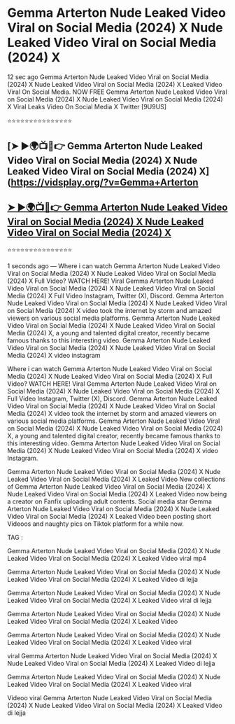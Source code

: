 ﻿# Gemma Arterton Nude Leaked Video Viral on Social Media (2024) X Nude Leaked Video Viral on Social Media (2024) X



12 sec ago Gemma Arterton Nude Leaked Video Viral on Social Media (2024) X Nude Leaked Video Viral on Social Media (2024) X Leaked Video Viral On Social Media. NOW FREE Gemma Arterton Nude Leaked Video Viral on Social Media (2024) X Nude Leaked Video Viral on Social Media (2024) X Viral Leaks Video On Social Media X Twitter [9U9US]

⭐⭐⭐⭐⭐⭐⭐⭐⭐⭐⭐⭐⭐⭐⭐

## [➤ ►🌍📺📱👉 Gemma Arterton Nude Leaked Video Viral on Social Media (2024) X Nude Leaked Video Viral on Social Media (2024) X](https://vidsplay.org/?v=Gemma+Arterton

## [➤ ►🌍📺📱👉 Gemma Arterton Nude Leaked Video Viral on Social Media (2024) X Nude Leaked Video Viral on Social Media (2024) X](https://vidsplay.org/?v=Gemma+Arterton)


⭐⭐⭐⭐⭐⭐⭐⭐⭐⭐⭐⭐⭐⭐⭐



1 seconds ago — Where i can watch Gemma Arterton Nude Leaked Video Viral on Social Media (2024) X Nude Leaked Video Viral on Social Media (2024) X Full Video? WATCH HERE! Viral Gemma Arterton Nude Leaked Video Viral on Social Media (2024) X Nude Leaked Video Viral on Social Media (2024) X Full Video Instagram, Twitter (X), Discord. Gemma Arterton Nude Leaked Video Viral on Social Media (2024) X Nude Leaked Video Viral on Social Media (2024) X video took the internet by storm and amazed viewers on various social media platforms. Gemma Arterton Nude Leaked Video Viral on Social Media (2024) X Nude Leaked Video Viral on Social Media (2024) X, a young and talented digital creator, recently became famous thanks to this interesting video. Gemma Arterton Nude Leaked Video Viral on Social Media (2024) X Nude Leaked Video Viral on Social Media (2024) X video instagram

Where i can watch Gemma Arterton Nude Leaked Video Viral on Social Media (2024) X Nude Leaked Video Viral on Social Media (2024) X Full Video? WATCH HERE! Viral Gemma Arterton Nude Leaked Video Viral on Social Media (2024) X Nude Leaked Video Viral on Social Media (2024) X Full Video Instagram, Twitter (X), Discord. Gemma Arterton Nude Leaked Video Viral on Social Media (2024) X Nude Leaked Video Viral on Social Media (2024) X video took the internet by storm and amazed viewers on various social media platforms. Gemma Arterton Nude Leaked Video Viral on Social Media (2024) X Nude Leaked Video Viral on Social Media (2024) X, a young and talented digital creator, recently became famous thanks to this interesting video. Gemma Arterton Nude Leaked Video Viral on Social Media (2024) X Nude Leaked Video Viral on Social Media (2024) X video Instagram.

Gemma Arterton Nude Leaked Video Viral on Social Media (2024) X Nude Leaked Video Viral on Social Media (2024) X Leaked Video New collections of Gemma Arterton Nude Leaked Video Viral on Social Media (2024) X Nude Leaked Video Viral on Social Media (2024) X Leaked Video now being a creator on Fanfix uploading adult contents. Social media star Gemma Arterton Nude Leaked Video Viral on Social Media (2024) X Nude Leaked Video Viral on Social Media (2024) X Leaked Video been posting short Videoos and naughty pics on Tiktok platform for a while now.

TAG :

 

Gemma Arterton Nude Leaked Video Viral on Social Media (2024) X Nude Leaked Video Viral on Social Media (2024) X Leaked Video viral mp4

 

Gemma Arterton Nude Leaked Video Viral on Social Media (2024) X Nude Leaked Video Viral on Social Media (2024) X Leaked Video di lejja

 

Gemma Arterton Nude Leaked Video Viral on Social Media (2024) X Nude Leaked Video Viral on Social Media (2024) X Leaked Video viral di lejja

 

Gemma Arterton Nude Leaked Video Viral on Social Media (2024) X Nude Leaked Video Viral on Social Media (2024) X Leaked Video

 

Gemma Arterton Nude Leaked Video Viral on Social Media (2024) X Nude Leaked Video Viral on Social Media (2024) X Leaked Video viral

 

viral Gemma Arterton Nude Leaked Video Viral on Social Media (2024) X Nude Leaked Video Viral on Social Media (2024) X Leaked Video di lejja

 

Gemma Arterton Nude Leaked Video Viral on Social Media (2024) X Nude Leaked Video Viral on Social Media (2024) X Leaked Video viral

 

Videoo viral Gemma Arterton Nude Leaked Video Viral on Social Media (2024) X Nude Leaked Video Viral on Social Media (2024) X Leaked Video di lejja